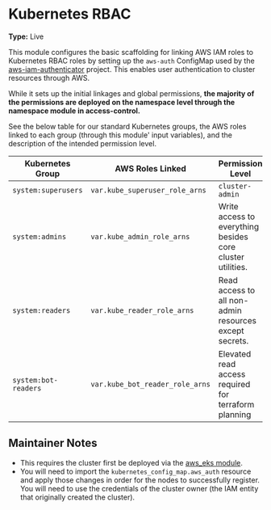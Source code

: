 # Kubernetes RBAC

**Type:** Live

This module configures the basic scaffolding for linking AWS IAM roles to Kubernetes RBAC roles by setting up
the `aws-auth` ConfigMap used by the [aws-iam-authenticator](https://github.com/kubernetes-sigs/aws-iam-authenticator)
project. This enables user authentication to cluster resources through AWS. 

While it sets up the initial linkages and global permissions, **the majority of the permissions are deployed on the
namespace level through the namespace module in access-control.**

See the below table for our standard Kubernetes groups, the AWS roles linked to each group (through this module'
input variables), and the description of the intended permission level.

| Kubernetes Group     | AWS Roles Linked                | Permission Level                                           |
|----------------------|---------------------------------|------------------------------------------------------------|
| `system:superusers`  | `var.kube_superuser_role_arns`  | `cluster-admin`                                            |
| `system:admins`      | `var.kube_admin_role_arns`      | Write access to everything besides core cluster utilities. |
| `system:readers`     | `var.kube_reader_role_arns`     | Read access to all non-admin resources except secrets.     |
| `system:bot-readers` | `var.kube_bot_reader_role_arns` | Elevated read access required for terraform planning       |

## Maintainer Notes

- This requires the cluster first be deployed via the [aws_eks module](../aws_eks).
- You will need to import the `kubernetes_config_map.aws_auth` resource and apply those changes in order for the nodes
  to successfully register. You will need to use the credentials of the cluster owner (the IAM entity that originally created the cluster).
